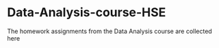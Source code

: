 # Data-Analysis-course-HSE
The homework assignments from the Data Analysis course are collected here
